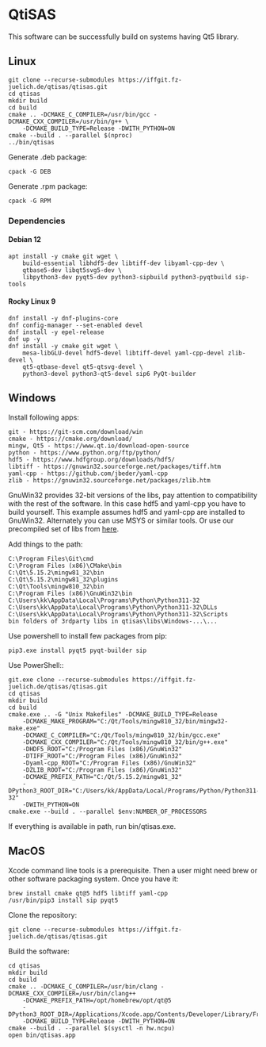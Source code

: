 # QtiSAS

This software can be successfully build on systems having Qt5 library.

## Linux

    git clone --recurse-submodules https://iffgit.fz-juelich.de/qtisas/qtisas.git
    cd qtisas
    mkdir build
    cd build
    cmake .. -DCMAKE_C_COMPILER=/usr/bin/gcc -DCMAKE_CXX_COMPILER=/usr/bin/g++ \
        -DCMAKE_BUILD_TYPE=Release -DWITH_PYTHON=ON
    cmake --build . --parallel $(nproc)
    ../bin/qtisas

Generate .deb package:

    cpack -G DEB

Generate .rpm package:

    cpack -G RPM

### Dependencies

#### Debian 12

    apt install -y cmake git wget \
        build-essential libhdf5-dev libtiff-dev libyaml-cpp-dev \
        qtbase5-dev libqt5svg5-dev \
        libpython3-dev pyqt5-dev python3-sipbuild python3-pyqtbuild sip-tools

#### Rocky Linux 9

    dnf install -y dnf-plugins-core
    dnf config-manager --set-enabled devel
    dnf install -y epel-release
    dnf up -y
    dnf install -y cmake git wget \
        mesa-libGLU-devel hdf5-devel libtiff-devel yaml-cpp-devel zlib-devel \
        qt5-qtbase-devel qt5-qtsvg-devel \
        python3-devel python3-qt5-devel sip6 PyQt-builder

## Windows

Install following apps:

    git - https://git-scm.com/download/win
    cmake - https://cmake.org/download/
    mingw, Qt5 - https://www.qt.io/download-open-source
    python - https://www.python.org/ftp/python/
    hdf5 - https://www.hdfgroup.org/downloads/hdf5/
    libtiff - https://gnuwin32.sourceforge.net/packages/tiff.htm
    yaml-cpp - https://github.com/jbeder/yaml-cpp
    zlib - https://gnuwin32.sourceforge.net/packages/zlib.htm

GnuWin32 provides 32-bit versions of the libs, pay attention to compatibility
with the rest of the software. In this case hdf5 and yaml-cpp you have to build
yourself. This example assumes hdf5 and yaml-cpp are installed to GnuWin32.
Alternately you can use MSYS or similar tools. Or use our precompiled set of
libs from [here](https://fz-juelich.sciebo.de/s/r5EBcbXdTipwTkA).

Add things to the path:

    C:\Program Files\Git\cmd
    C:\Program Files (x86)\CMake\bin
    C:\Qt\5.15.2\mingw81_32\bin
    C:\Qt\5.15.2\mingw81_32\plugins
    C:\Qt\Tools\mingw810_32\bin
    C:\Program Files (x86)\GnuWin32\bin
    C:\Users\kk\AppData\Local\Programs\Python\Python311-32
    C:\Users\kk\AppData\Local\Programs\Python\Python311-32\DLLs
    C:\Users\kk\AppData\Local\Programs\Python\Python311-32\Scripts
    bin folders of 3rdparty libs in qtisas\libs\Windows-...\...

Use powershell to install few packages from pip:

    pip3.exe install pyqt5 pyqt-builder sip

Use PowerShell::

    git.exe clone --recurse-submodules https://iffgit.fz-juelich.de/qtisas/qtisas.git
    cd qtisas
    mkdir build
    cd build
    cmake.exe .. -G "Unix Makefiles" -DCMAKE_BUILD_TYPE=Release
        -DCMAKE_MAKE_PROGRAM="C:/Qt/Tools/mingw810_32/bin/mingw32-make.exe"
        -DCMAKE_C_COMPILER="C:/Qt/Tools/mingw810_32/bin/gcc.exe"
        -DCMAKE_CXX_COMPILER="C:/Qt/Tools/mingw810_32/bin/g++.exe"
        -DHDF5_ROOT="C:/Program Files (x86)/GnuWin32"
        -DTIFF_ROOT="C:/Program Files (x86)/GnuWin32"
        -Dyaml-cpp_ROOT="C:/Program Files (x86)/GnuWin32"
        -DZLIB_ROOT="C:/Program Files (x86)/GnuWin32"
        -DCMAKE_PREFIX_PATH="C:/Qt/5.15.2/mingw81_32"
        -DPython3_ROOT_DIR="C:/Users/kk/AppData/Local/Programs/Python/Python311-32"
        -DWITH_PYTHON=ON
    cmake.exe --build . --parallel $env:NUMBER_OF_PROCESSORS

If everything is available in path, run bin/qtisas.exe.

## MacOS

Xcode command line tools is a prerequisite. Then a user might need brew or other
software packaging system. Once you have it:

    brew install cmake qt@5 hdf5 libtiff yaml-cpp
    /usr/bin/pip3 install sip pyqt5

Clone the repository:

    git clone --recurse-submodules https://iffgit.fz-juelich.de/qtisas/qtisas.git

Build the software:

    cd qtisas
    mkdir build
    cd build
    cmake .. -DCMAKE_C_COMPILER=/usr/bin/clang -DCMAKE_CXX_COMPILER=/usr/bin/clang++
        -DCMAKE_PREFIX_PATH=/opt/homebrew/opt/qt@5
        -DPython3_ROOT_DIR=/Applications/Xcode.app/Contents/Developer/Library/Frameworks/Python3.framework/Versions/Current
        -DCMAKE_BUILD_TYPE=Release -DWITH_PYTHON=ON
    cmake --build . --parallel $(sysctl -n hw.ncpu)
    open bin/qtisas.app

